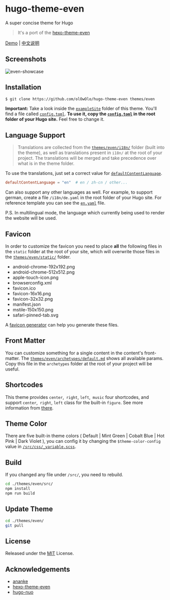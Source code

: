 # hugo-theme-even

A super concise theme for Hugo

> It's a port of the [hexo-theme-even](https://github.com/ahonn/hexo-theme-even)

[Demo](https://blog.olowolo.com/example-site/) | [中文说明](https://github.com/olOwOlo/hugo-theme-even/blob/master/README-zh.md)

## Screenshots

![even-showcase](https://raw.githubusercontent.com/olOwOlo/hugo-theme-even/master/images/showcase.png)

## Installation

```bash
$ git clone https://github.com/olOwOlo/hugo-theme-even themes/even
```

**Important:** Take a look inside the [`exampleSite`](https://github.com/olOwOlo/hugo-theme-even/tree/master/exampleSite) folder of this theme. You'll find a file called [`config.toml`](https://github.com/olOwOlo/hugo-theme-even/blob/master/exampleSite/config.toml). **To use it, copy the [`config.toml`](https://github.com/olOwOlo/hugo-theme-even/blob/master/exampleSite/config.toml) in the root folder of your Hugo site.** Feel free to change it.

## Language Support

> Translations are collected from the [`themes/even/i18n/`](https://github.com/olOwOlo/hugo-theme-even/tree/master/i18n) folder (built into the theme), as well as translations present in `i18n/` at the root of your project. The translations will be merged and take precedence over what is in the theme folder.

To use the translations, just set a correct value for [`defaultContentLanguage`](https://github.com/olOwOlo/hugo-theme-even/blob/master/exampleSite/config.toml#L3).

```toml
defaultContentLanguage = "en"  # en / zh-cn / other...
```

Can also support any other languages as well. For example, to support german, create a file `/i18n/de.yaml` in the root folder of your Hugo site. For reference template you can see the [`en.yaml`](https://github.com/olOwOlo/hugo-theme-even/tree/master/i18n/en.yaml) file.

P.S. In multilingual mode, the language which currently being used to render the website will be used.

## Favicon

In order to customize the favicon you need to place **all** the following files in the `static` folder at the root of your site, which will overwrite those files in the [`themes/even/static/`](https://github.com/olOwOlo/hugo-theme-even/tree/master/static) folder.

- android-chrome-192x192.png
- android-chrome-512x512.png
- apple-touch-icon.png
- browserconfig.xml
- favicon.ico
- favicon-16x16.png
- favicon-32x32.png
- manifest.json
- mstile-150x150.png
- safari-pinned-tab.svg

A [favicon generator](https://www.google.com/search?q=favicon+generator) can help you generate these files.

## Front Matter

You can customize something for a single content in the content's front-matter. The [`themes/even/archetypes/default.md`](https://github.com/olOwOlo/hugo-theme-even/tree/master/archetypes/default.md) shows all available params. Copy this file in the `archetypes` folder at the root of your project will be useful.

## Shortcodes

This theme provides `center`,` right`, `left`,` music` four shortcodes, and support `center`,` right`, `left` class for the built-in `figure`. See more information from [there](https://blog.olowolo.com/example-site/post/shortcodes/).

## Theme Color 

There are five built-in theme colors ( Default | Mint Green | Cobalt Blue | Hot Pink | Dark Violet ), you can config it by changing the `$theme-color-config` value in [`/src/css/_variable.scss`](https://github.com/olOwOlo/hugo-theme-even/blob/master/src/css/_variables.scss#L5-L8).
    
## Build

If you changed any file under `/src/`, you need to rebuild. 
```bash
cd ./themes/even/src/
npm install
npm run build
```

## Update Theme

```bash
cd ./themes/even/
git pull
```

## License

Released under the [MIT](https://github.com/olOwOlo/hugo-theme-even/blob/master/LICENSE.md) License.

## Acknowledgements

- [ananke](https://github.com/budparr/gohugo-theme-ananke)
- [hexo-theme-even](https://github.com/ahonn/hexo-theme-even)
- [hugo-nuo](https://github.com/laozhu/hugo-nuo)
